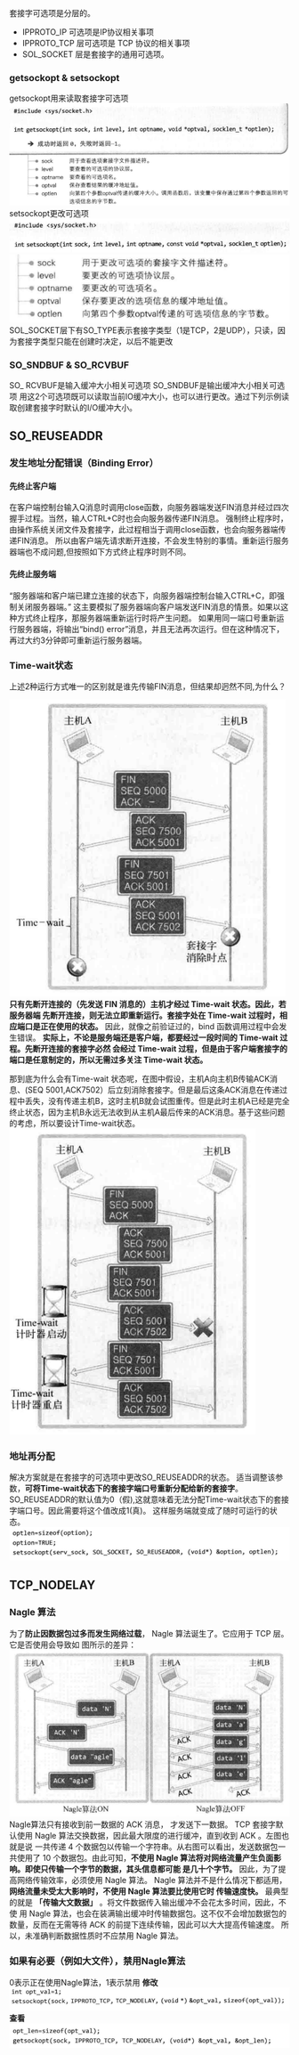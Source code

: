 套接字可选项是分层的。
- IPPROTO_IP 可选项是IP协议相关事项 
- IPPROTO_TCP 层可选项是 TCP 协议的相关事项 
- SOL_SOCKET 层是套接字的通用可选项。

### getsockopt & setsockopt
getsockopt用来读取套接字可选项
![](addition/Pasted%20image%2020230804154205.png)
setsockopt更改可选项
![](addition/Pasted%20image%2020230804154328.png)
![](addition/Pasted%20image%2020230804154338.png)
SOL_SOCKET层下有SO_TYPE表示套接字类型（1是TCP，2是UDP），只读，因为套接字类型只能在创建时决定，以后不能更改
### SO_SNDBUF & SO_RCVBUF
SO_ RCVBUF是输入缓冲大小相关可选项
SO_SNDBUF是输出缓冲大小相关可选项
用这2个可选项既可以读取当前IO缓冲大小，也可以进行更改。通过下列示例读取创建套接字时默认的I/O缓冲大小。
## SO_REUSEADDR
### 发生地址分配错误（Binding Error）
#### 先终止客户端
在客户端控制台输入Q消息时调用close函数，向服务器端发送FIN消息并经过四次握手过程。当然，输人CTRL+C时也会向服务器传递FIN消息。
强制终止程序时，由操作系统关闭文件及套接字，此过程相当于调用close函数，也会向服务器端传递FIN消息。
所以由客户端先请求断开连接，不会发生特别的事情。重新运行服务器端也不成问题,但按照如下方式终止程序时则不同。

#### 先终止服务端
“服务器端和客户端已建立连接的状态下，向服务器端控制台输入CTRL+C，即强制关闭服务器端。”
这主要模拟了服务器端向客户端发送FIN消息的情景。如果以这种方式终止程序，那服务器端重新运行时将产生问题。
如果用同一端口号重新运行服务器端，将输出“bind() error”消息，并且无法再次运行。但在这种情况下，再过大约3分钟即可重新运行服务器端。

### Time-wait状态
上述2种运行方式唯一的区别就是谁先传输FIN消息，但结果却迥然不同,为什么？

![](addition/Pasted%20image%2020230804161649.png)
**只有先断开连接的（先发送 FIN 消息的）主机才经过 Time-wait 状态。因此，若服务器端 先断开连接，则无法立即重新运行。套接字处在 Time-wait 过程时，相应端口是正在使用的状态。** 因此，就像之前验证过的，bind 函数调用过程中会发生错误。
**实际上，不论是服务端还是客户端，都要经过一段时间的 Time-wait 过程。先断开连接的套接字必然 会经过 Time-wait 过程，但是由于客户端套接字的端口是任意制定的，所以无需过多关注 Time-wait 状态。** 

那到底为什么会有Time-wait 状态呢，在图中假设，主机A向主机B传输ACK消息、(SEQ 5001,ACK7502）后立刻消除套接字。但是最后这条ACK消息在传递过程中丢失，没有传递主机B，这时主机B就会试图重传。但是此时主机A已经是完全终止状态，因为主机B永远无法收到从主机A最后传来的ACK消息。基于这些问题的考虑，所以要设计Time-wait状态。
![](addition/Pasted%20image%2020230804162918.png)
### 地址再分配
解决方案就是在套接字的可选项中更改SO_REUSEADDR的状态。
适当调整该参数，**可将Time-wait状态下的套接字端口号重新分配给新的套接字**。
SO_REUSEADDR的默认值为0（假),这就意味着无法分配Time-wait状态下的套接字端口号。因此需要将这个值改成1(真)。
这样服务端就变成了随时可运行的状态。
![](addition/Pasted%20image%2020230804163514.png)
## TCP_NODELAY
### Nagle 算法
为了**防止因数据包过多而发生网络过载**， Nagle 算法诞生了。它应用于 TCP 层。它是否使用会导致如 图所示的差异：
![](addition/Pasted%20image%2020230804164339.png)
Nagle算法只有接收到前一数据的 ACK 消息， 才发送下一数据。
TCP 套接字默认使用 Nagle 算法交换数据，因此最大限度的进行缓冲，直到收到 ACK 。左图也就是说 一共传递 4 个数据包以传输一个字符串。从右图可以看出，发送数据包一共使用了 10 个数据包。由此可知，**不使用 Nagle 算法将对网络流量产生负面影响。即使只传输一个字节的数据，其头信息都可能 是几十个字节。** 因此，为了提高网络传输效率，必须使用 Nagle 算法。
Nagle 算法并不是什么情况下都适用，**网络流量未受太大影响时，不使用 Nagle 算法要比使用它时 传输速度快。** 最典型的就是 **「传输大文数据」** 。将文件数据传入输出缓冲不会花太多时间，因此，不使 用 Nagle 算法，也会在装满输出缓冲时传输数据包。这不仅不会增加数据包的数量，反而在无需等待 ACK 的前提下连续传输，因此可以大大提高传输速度。
所以，未准确判断数据性质时不应禁用 Nagle 算法。

### 如果有必要（例如大文件），禁用Nagle算法
0表示正在使用Nagle算法，1表示禁用
**修改**
![](addition/Pasted%20image%2020230804165313.png)
**查看**
![](addition/Pasted%20image%2020230804165338.png)